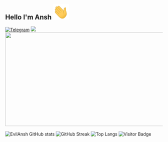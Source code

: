 ## Hello I'm Ansh <img src="https://raw.githubusercontent.com/AnggaR96s/AnggaR96s/master/assets/Hi.gif" width="50px"> 
[![Telegram](https://img.shields.io/static/v1?label=Telegram&message=chat&color=990bff)](https://t.me/EvilAnsh)
<img src="https://activity-graph.herokuapp.com/graph?username=EvilAnsh&theme=algolia">
<img src="https://media.giphy.com/media/dWesBcTLavkZuG35MI/giphy.gif" width="600" height="300">

![EvilAnsh GitHub stats](https://github-readme-stats.vercel.app/api?username=EvilAnsh&count_private=true&theme=algolia&show_icons=true&include_all_commits=true&border_radius=18&border_color=FF7DA2FF&bg_color=829BE6,9582E6,FF5252)
![GitHub Streak](https://github-readme-streak-stats.herokuapp.com?user=EvilAnsh&theme=neon-palenight&hide_border=true)
![Top Langs](https://github-readme-stats.vercel.app/api/top-langs/?username=EvilAnsh&layout=compact&theme=midnight-purple&langs_count=10)
![Visitor Badge](https://visitor-badge.laobi.icu/badge?page_id=EvilAnsh.EvilAnsh)
<!---
EvilAnsh/EvilAnsh is a ✨ special ✨ repository because its `README.md` (this file) appears on your GitHub profile.
You can click the Preview link to take a look at your changes.
---> 
